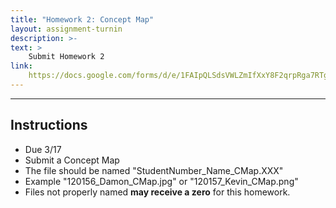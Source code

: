 ```yaml
---
title: "Homework 2: Concept Map"
layout: assignment-turnin
description: >-
text: >
    Submit Homework 2
link: 
    https://docs.google.com/forms/d/e/1FAIpQLSdsVWLZmIfXxY8F2qrpRga7RTgnXNyzjZ9_2EHLnlutaNp-zA/viewform?usp=sf_link
---
```

---
## Instructions
- Due 3/17
- Submit a Concept Map
- The file should be named "StudentNumber_Name_CMap.XXX"
- Example "120156_Damon_CMap.jpg" or "120157_Kevin_CMap.png"
- Files not properly named **may receive a zero** for this homework. 

